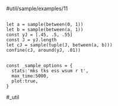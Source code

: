 #util/sample/examples/11
```js:js_input

let a = sample(between(0, 1))
let b = sample(between(a, 1))
const yJ = [.45, .5, .55]
const J = yJ.length
let cJ = sample(tuple(J, between(a, b)))
confine(cJ, around(yJ, .01))

```
```js:js_removed

const _sample_options = { 
  stats:'mks tks ess wsum r t',
  max_time:5000,
  plot:true,
}

```
#_util
